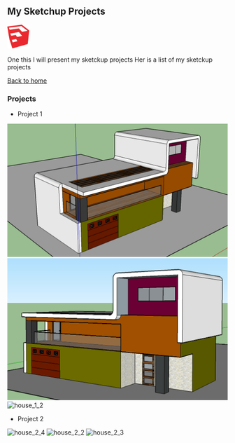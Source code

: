 ## My Sketchup Projects

<img width="50" src="images/sketchup_logo.png" title="sketchup logo" />

One this I will present my sketckup projects
Her is a list of my sketckup projects

[Back to home](README.md)

### Projects

- Project 1

<img src="images/house_1_1.png" title="house_1_1" />

<img src="images/house_1_3.png" title="house_1_3" />

<img src="images/ house _1_2.png" title="house_1_2" />



- Project 2

<img scr="images/house _2_1.png" title="house_2_4" />

<img scr="images/house _2_2.png" title="house_2_2" />

<img scr="images/house _2_3.png" title="house_2_3" />
